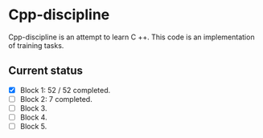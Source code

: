 # Cpp-discipline

Cpp-discipline is an attempt to learn C ++. 
This code is an implementation of training tasks. 

## Current status
- [x] Block 1: 52 / 52 completed.
- [ ] Block 2: 7 completed.
- [ ] Block 3.
- [ ] Block 4.
- [ ] Block 5.
